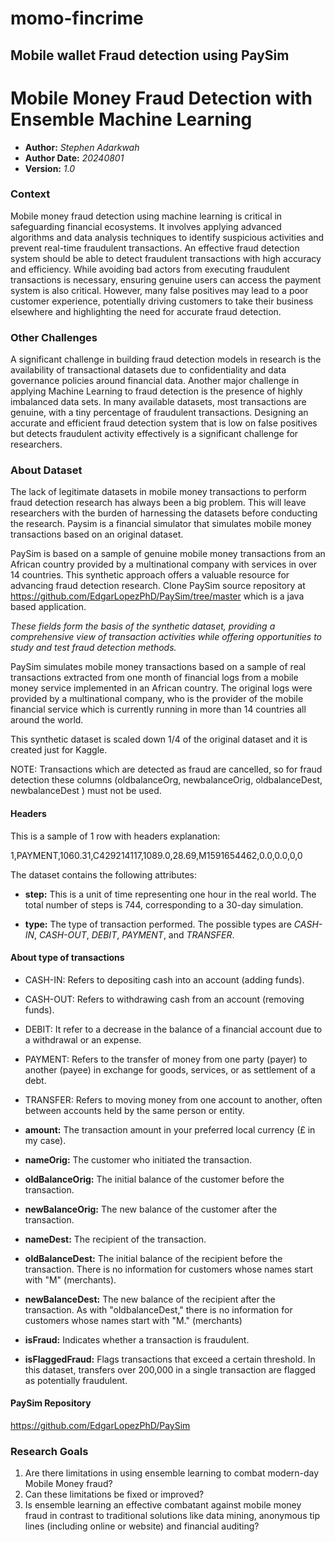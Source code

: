 # momo-fincrime
## Mobile wallet Fraud detection using PaySim
# **Mobile Money Fraud Detection with Ensemble Machine Learning**
* **Author:** *Stephen Adarkwah*
* **Author Date:** *20240801*
* **Version:** *1.0*
  
### Context
Mobile money fraud detection using machine learning is critical in safeguarding financial ecosystems. It involves applying advanced algorithms and data analysis techniques to identify suspicious activities and prevent real-time fraudulent transactions. An effective fraud detection system should be able to detect fraudulent transactions with high accuracy and efficiency. While avoiding bad actors from executing fraudulent transactions is necessary, ensuring genuine users can access the payment system is also critical. However, many false positives may lead to a poor customer experience, potentially driving customers to take their business elsewhere and highlighting the need for accurate fraud detection.

### Other Challenges 
 A significant challenge in building fraud detection models in research is the availability of transactional datasets due to confidentiality and data governance policies around financial data. Another major challenge in applying Machine Learning to fraud detection is the presence of highly imbalanced data sets. In many available datasets, most transactions are genuine, with a tiny percentage of fraudulent transactions. Designing an accurate and efficient fraud detection system that is low on false positives but detects fraudulent activity effectively is a significant challenge for researchers. 
 
### About Dataset 
The lack of legitimate datasets in mobile money transactions to perform fraud detection research has always been a big problem. This will leave researchers with the burden of harnessing the datasets before conducting the research. Paysim is a financial simulator that simulates mobile money transactions based on an original dataset.

PaySim is based on a sample of genuine mobile money transactions from an African country provided by a multinational company with services in over 14 countries. This synthetic approach offers a valuable resource for advancing fraud detection research. Clone PaySim source repository at https://github.com/EdgarLopezPhD/PaySim/tree/master which is a java based application.

*These fields form the basis of the synthetic dataset, providing a comprehensive view of transaction activities while offering opportunities to study and test fraud detection methods.*


PaySim simulates mobile money transactions based on a sample of real transactions extracted from one month of financial logs from a mobile money service implemented in an African country. The original logs were provided by a multinational company, who is the provider of the mobile financial service which is currently running in more than 14 countries all around the world.

This synthetic dataset is scaled down 1/4 of the original dataset and it is created just for Kaggle.

NOTE: Transactions which are detected as fraud are cancelled, so for fraud detection these columns (oldbalanceOrg, newbalanceOrig, oldbalanceDest, newbalanceDest ) must not be used.

#### Headers

This is a sample of 1 row with headers explanation:

1,PAYMENT,1060.31,C429214117,1089.0,28.69,M1591654462,0.0,0.0,0,0


The dataset contains the following attributes:

* **step:** This is a unit of time representing one hour in the real world. The total number of steps is 744, corresponding to a 30-day simulation.

* **type:** The type of transaction performed. The possible types are *CASH-IN*, *CASH-OUT*, *DEBIT*, *PAYMENT*, and *TRANSFER*.

#### About type of transactions
* CASH-IN: Refers to depositing cash into an account (adding funds).

* CASH-OUT: Refers to withdrawing cash from an account (removing funds).

* DEBIT: It refer to a decrease in the balance of a financial account due to a withdrawal or an expense.

* PAYMENT: Refers to the transfer of money from one party (payer) to another (payee) in exchange for goods, services, or as settlement of a debt.

* TRANSFER: Refers to moving money from one account to another, often between accounts held by the same person or entity.


* **amount:** The transaction amount in your preferred local currency (£ in my case).

* **nameOrig:** The customer who initiated the transaction.

* **oldBalanceOrig:** The initial balance of the customer before the transaction.

* **newBalanceOrig:** The new balance of the customer after the transaction.

* **nameDest:** The recipient of the transaction.

* **oldBalanceDest:** The initial balance of the recipient before the transaction. There is no information for customers whose names start with "M" (merchants).

* **newBalanceDest:** The new balance of the recipient after the transaction. As with "oldbalanceDest," there is no information for customers whose names start with "M." (merchants)

* **isFraud:** Indicates whether a transaction is fraudulent.

* **isFlaggedFraud:** Flags transactions that exceed a certain threshold. In this dataset, transfers over 200,000 in a single transaction are flagged as potentially fraudulent.

#### PaySim Repository
https://github.com/EdgarLopezPhD/PaySim

### Research Goals
1. Are there limitations in using ensemble learning to combat modern-day Mobile Money fraud?
2. Can these limitations be fixed or improved?
3. Is ensemble learning an effective combatant against mobile money fraud in contrast to traditional solutions like data mining, anonymous tip lines (including online or website) and financial auditing?


